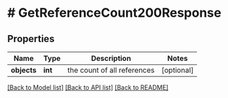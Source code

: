 # # GetReferenceCount200Response

## Properties

Name | Type | Description | Notes
------------ | ------------- | ------------- | -------------
**objects** | **int** | the count of all references | [optional]

[[Back to Model list]](../../README.md#models) [[Back to API list]](../../README.md#endpoints) [[Back to README]](../../README.md)
